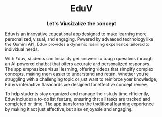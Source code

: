 <h1 align=center>EduV</h1>
<h3 align=center>Let's Viusizalize the concept</h3>

<p>Eduv is an innovative educational app designed to make learning more personalized, visual, and engaging. Powered by advanced technology like the Gemini API, Eduv provides a dynamic learning experience tailored to individual needs. 

With Eduv, students can instantly get answers to tough questions through an AI-powered chatbot that offers accurate and personalized responses. The app emphasizes visual learning, offering videos that simplify complex concepts, making them easier to understand and retain. Whether you’re struggling with a challenging topic or just want to reinforce your knowledge, Eduv’s interactive flashcards are designed for effective concept review.

To help students stay organized and manage their study time efficiently, Eduv includes a to-do list feature, ensuring that all tasks are tracked and completed on time. The app transforms the traditional learning experience by making it not just effective, but also enjoyable and engaging.<p>


